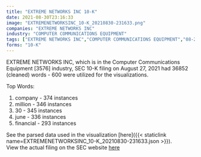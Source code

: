 ```yaml
---
title: "EXTREME NETWORKS INC 10-K"
date: 2021-08-30T23:16:33
image: "EXTREMENETWORKSINC_10-K_20210830-231633.png"
companies: "EXTREME NETWORKS INC"
industry: "COMPUTER COMMUNICATIONS EQUIPMENT"
tags: ["EXTREME NETWORKS INC","COMPUTER COMMUNICATIONS EQUIPMENT","08-27-2021","10-K"]
forms: "10-K"
---
```

EXTREME NETWORKS INC, which is in the Computer Communications Equipment [3576] industry, SEC 10-K filing on August 27, 2021 had 36852 (cleaned) words - 600 were utilized for the visualizations.

Top Words:
1. company - 374 instances
2. million - 346 instances
3. 30 - 345 instances
4. june - 336 instances
5. financial - 293 instances


See the parsed data used in the visualization [here]({{< staticlink name=EXTREMENETWORKSINC_10-K_20210830-231633.json >}}).  
View the actual filing on the SEC website [here](https://www.sec.gov/Archives/edgar/data/1078271/0001564590-21-046138.txt)